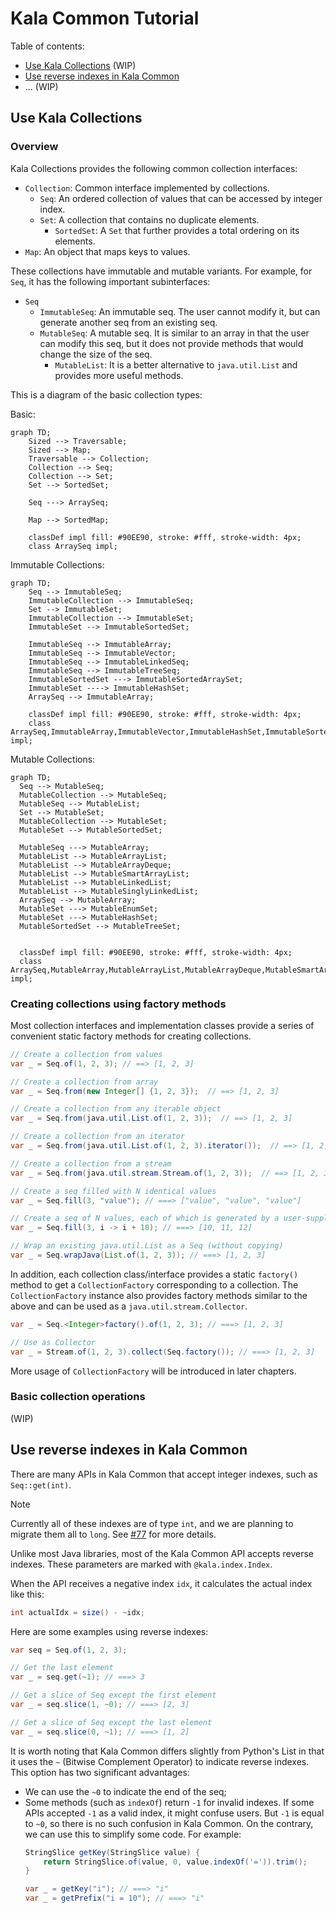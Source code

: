 # Kala Common Tutorial

Table of contents:

* [Use Kala Collections](#use-kala-collections) (WIP)
* [Use reverse indexes in Kala Common](#use-reverse-indexes-in-kala-common)
* ... (WIP)

## Use Kala Collections

### Overview

Kala Collections provides the following common collection interfaces:

* `Collection`: Common interface implemented by collections.
  * `Seq`: An ordered collection of values that can be accessed by integer index.
  * `Set`: A collection that contains no duplicate elements.
    * `SortedSet`: A `Set` that further provides a total ordering on its elements.
* `Map`: An object that maps keys to values.

These collections have immutable and mutable variants.
For example, for `Seq`, it has the following important subinterfaces:

* `Seq`
  * `ImmutableSeq`: An immutable seq. The user cannot modify it, but can generate another seq from an existing seq.
  * `MutableSeq`: A mutable seq. It is similar to an array in that the user can modify this seq, but it does not provide methods that would change the size of the seq.
    * `MutableList`: It is a better alternative to `java.util.List` and provides more useful methods.

This is a diagram of the basic collection types:

Basic:
```mermaid
graph TD;
    Sized --> Traversable;
    Sized --> Map;
    Traversable --> Collection;
    Collection --> Seq;
    Collection --> Set;
    Set --> SortedSet;

    Seq ---> ArraySeq;

    Map --> SortedMap;

    classDef impl fill: #90EE90, stroke: #fff, stroke-width: 4px;
    class ArraySeq impl;
```

Immutable Collections:
```mermaid
graph TD;
    Seq --> ImmutableSeq;
    ImmutableCollection --> ImmutableSeq;
    Set --> ImmutableSet;
    ImmutableCollection --> ImmutableSet;
    ImmutableSet --> ImmutableSortedSet;
    
    ImmutableSeq --> ImmutableArray;
    ImmutableSeq --> ImmutableVector;
    ImmutableSeq --> ImmutableLinkedSeq;
    ImmutableSeq --> ImmutableTreeSeq;
    ImmutableSortedSet ---> ImmutableSortedArraySet;
    ImmutableSet ----> ImmutableHashSet;
    ArraySeq --> ImmutableArray;

    classDef impl fill: #90EE90, stroke: #fff, stroke-width: 4px;
    class ArraySeq,ImmutableArray,ImmutableVector,ImmutableHashSet,ImmutableSortedArraySet,ImmutableLinkedSeq,ImmutableTreeSeq impl;
```

Mutable Collections:

```mermaid
graph TD;
  Seq --> MutableSeq;
  MutableCollection --> MutableSeq;
  MutableSeq --> MutableList;
  Set --> MutableSet;
  MutableCollection --> MutableSet;
  MutableSet --> MutableSortedSet;
  
  MutableSeq ---> MutableArray;
  MutableList --> MutableArrayList;
  MutableList --> MutableArrayDeque;
  MutableList --> MutableSmartArrayList;
  MutableList --> MutableLinkedList;
  MutableList --> MutableSinglyLinkedList;
  ArraySeq --> MutableArray;
  MutableSet ---> MutableEnumSet;
  MutableSet ---> MutableHashSet;
  MutableSortedSet --> MutableTreeSet;
  
  
  classDef impl fill: #90EE90, stroke: #fff, stroke-width: 4px;
  class ArraySeq,MutableArray,MutableArrayList,MutableArrayDeque,MutableSmartArrayList,MutableLinkedList,MutableSinglyLinkedList,MutableEnumSet,MutableHashSet,MutableTreeSet impl;
```

### Creating collections using factory methods

Most collection interfaces and implementation classes provide a series of convenient static factory methods
for creating collections.

```java
// Create a collection from values
var _ = Seq.of(1, 2, 3); // ==> [1, 2, 3]

// Create a collection from array
var _ = Seq.from(new Integer[] {1, 2, 3});  // ==> [1, 2, 3]

// Create a collection from any iterable object
var _ = Seq.from(java.util.List.of(1, 2, 3));  // ==> [1, 2, 3]

// Create a collection from an iterator
var _ = Seq.from(java.util.List.of(1, 2, 3).iterator());  // ==> [1, 2, 3]

// Create a collection from a stream
var _ = Seq.from(java.util.stream.Stream.of(1, 2, 3));  // ==> [1, 2, 3]

// Create a seq filled with N identical values
var _ = Seq.fill(3, "value"); // ===> ["value", "value", "value"]

// Create a seq of N values, each of which is generated by a user-supplied function
var _ = Seq.fill(3, i -> i + 10); // ===> [10, 11, 12]

// Wrap an existing java.util.List as a Seq (without copying)
var _ = Seq.wrapJava(List.of(1, 2, 3)); // ===> [1, 2, 3]
```

In addition, each collection class/interface provides a static `factory()` method 
to get a `CollectionFactory` corresponding to a collection.
The `CollectionFactory` instance also provides factory methods similar to the above and can be used as a `java.util.stream.Collector`.

```java
var _ = Seq.<Integer>factory().of(1, 2, 3); // ===> [1, 2, 3]

// Use as Collector
var _ = Stream.of(1, 2, 3).collect(Seq.factory()); // ===> [1, 2, 3]
```

More usage of `CollectionFactory` will be introduced in later chapters.

### Basic collection operations

(WIP)

## Use reverse indexes in Kala Common

There are many APIs in Kala Common that accept integer indexes, such as `Seq::get(int)`.

> [!NOTE]
> Currently all of these indexes are of type `int`, and we are planning to migrate them all to `long`.
> See [#77](https://github.com/Glavo/kala-common/issues/77) for more details.

Unlike most Java libraries, most of the Kala Common API accepts reverse indexes.
These parameters are marked with `@kala.index.Index`.

When the API receives a negative index `idx`, it calculates the actual index like this:

```java
int actualIdx = size() - ~idx;
```

Here are some examples using reverse indexes:

```java
var seq = Seq.of(1, 2, 3);

// Get the last element
var _ = seq.get(~1); // ===> 3

// Get a slice of Seq except the first element
var _ = seq.slice(1, ~0); // ===> [2, 3]

// Get a slice of Seq except the last element
var _ = seq.slice(0, ~1); // ===> [1, 2]
```

It is worth noting that Kala Common differs slightly from Python's List
in that it uses the `~` (Bitwise Complement Operator) to indicate reverse indexes.
This option has two significant advantages:

* We can use the `~0` to indicate the end of the seq;
* Some methods (such as `indexOf`) return `-1` for invalid indexes.
  If some APIs accepted `-1` as a valid index, it might confuse users.
  But `-1` is equal to `~0`, so there is no such confusion in Kala Common. 
  On the contrary, we can use this to simplify some code.
  For example:
  ```java
  StringSlice getKey(StringSlice value) {
      return StringSlice.of(value, 0, value.indexOf('=')).trim();
  }
  
  var _ = getKey("i"); // ===> "i"
  var _ = getPrefix("i = 10"); // ===> "i"
  ```